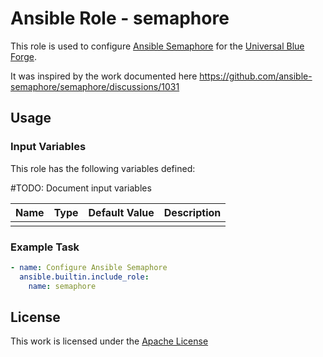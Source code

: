 # Ansible Role - semaphore

This role is used to configure [Ansible Semaphore](https://www.ansible-semaphore.com/)
for the [Universal Blue Forge](https://github.com/ublue-os/forge).

It was inspired by the work documented here <https://github.com/ansible-semaphore/semaphore/discussions/1031>

## Usage

### Input Variables

This role has the following variables defined:

<!-- markdownlint-disable MD013 MD033-->

#TODO: Document input variables

| Name | Type | Default Value | Description |
| ---- | ---- | ------------- | ----------- |
|      |      |               |             |

<!-- markdownlint-enable MD013 MD033 -->

### Example Task

```yaml
- name: Configure Ansible Semaphore
  ansible.builtin.include_role:
    name: semaphore
```

## License

This work is licensed under the [Apache License](../../../../LICENSE)
